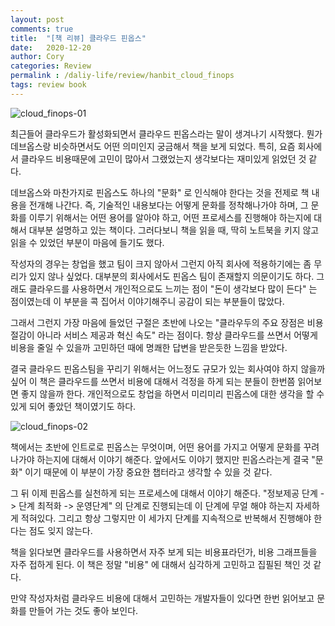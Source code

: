 ```yaml
---
layout: post
comments: true
title:  "[책 리뷰] 클라우드 핀옵스"
date:   2020-12-20
author: Cory
categories: Review
permalink : /daliy-life/review/hanbit_cloud_finops
tags: review book
---
```


<img src="https://lh3.googleusercontent.com/pw/ACtC-3e9uKBLWaPyuJ6ZxJcQx_31qmdcOiNAFzMmPpYKI1wzqgpe-_IMlccHW3q8Gda9iJn92TS9LfkbzV-XiDm89N-vlSXKdxD8sjCSCreFKombf-HWZB0fpTsrm-YMsv8EDtwWS8vidKkIDmms_LU72Fvo=w1350-h1800-no?authuser=0" alt="cloud_finops-01">

최근들어 클라우드가 활성화되면서 클라우드 핀옵스라는 말이 생겨나기 시작했다. 뭔가 데브옵스랑 비슷하면서도 어떤 의미인지 궁금해서 책을 보게 되었다. 특히, 요즘 회사에서 클라우드 비용때문에 고민이 많아서 그랬었는지 생각보다는 재미있게 읽었던 것 같다.

데브옵스와 마찬가지로 핀옵스도 하나의 "문화" 로 인식해야 한다는 것을 전제로 책 내용을 전개해 나간다. 즉, 기술적인 내용보다는 어떻게 문화를 정착해나가야 하며, 그 문화를 이루기 위해서는 어떤 용어를 알아야 하고, 어떤 프로세스를 진행해야 하는지에 대해서 대부분 설명하고 있는 책이다. 그러다보니 책을 읽을 때, 딱히 노트북을 키지 않고 읽을 수 있었던 부분이 마음에 들기도 했다.

작성자의 경우는 창업을 했고 팀이 크지 않아서 그런지 아직 회사에 적용하기에는 좀 무리가 있지 않나 싶었다. 대부분의 회사에서도 핀옵스 팀이 존재할지 의문이기도 하다. 그래도 클라우드를 사용하면서 개인적으로도 느끼는 점이 "돈이 생각보다 많이 든다" 는 점이였는데 이 부분을 콕 집어서 이야기해주니 공감이 되는 부분들이 많았다.

그래서 그런지 가장 마음에 들었던 구절은 초반에 나오는 "클라우두의 주요 장점은 비용 절감이 아니라 서비스 제공과 혁신 속도" 라는 점이다. 항상 클라우드를 쓰면서 어떻게 비용을 줄일 수 있을까 고민하던 때에 명쾌한 답변을 받은듯한 느낌을 받았다.

결국 클라우드 핀옵스팀을 꾸리기 위해서는 어느정도 규모가 있는 회사여야 하지 않을까 싶어 이 책은 클라우드를 쓰면서 비용에 대해서 걱정을 하게 되는 분들이 한번쯤 읽어보면 좋지 않을까 한다. 개인적으로도 창업을 하면서 미리미리 핀옵스에 대한 생각을 할 수 있게 되어 좋았던 책이였기도 하다.

<img src="https://lh3.googleusercontent.com/pw/ACtC-3chEl_9K0U1vt2d48Jjw9_bUqWfwVQZ1Z4Shs3LY6fnUqo_Qlmsg42QV79CAX_08e8rU9jTAlTGrXhR_Mv1R53o0biKWt7JCYtSKrlBRgSLriMUe7OekH_HszMLNUMIkTaB8Bjhbw4zUJ7zCGY-Kk0S=w2400-h1800-no?authuser=0" alt="cloud_finops-02">

책에서는 초반에 인트로로 핀옵스는 무엇이며, 어떤 용어를 가지고 어떻게 문화를 꾸려나가야 하는지에 대해서 이야기 해준다. 앞에서도 이야기 했지만 핀옵스라는게 결국 "문화" 이기 때문에 이 부분이 가장 중요한 챕터라고 생각할 수 있을 것 같다. 

그 뒤 이제 핀옵스를 실천하게 되는 프로세스에 대해서 이야기 해준다. "정보제공 단계 -> 단계 최적화 -> 운영단계" 의 단계로 진행되는데 이 단계에 무얼 해야 하는지 자세하게 적혀있다. 그리고 항상 그렇지만 이 세가지 단계를 지속적으로 반복해서 진행해야 한다는 점도 잊지 않는다. 

책을 읽다보면 클라우드를 사용하면서 자주 보게 되는 비용표라던가, 비용 그래프들을 자주 접하게 된다. 이 책은 정말 "비용" 에 대해서 심각하게 고민하고 집필된 책인 것 같다. 

만약 작성자처럼 클라우드 비용에 대해서 고민하는 개발자들이 있다면 한번 읽어보고 문화를 만들어 가는 것도 좋아 보인다.
